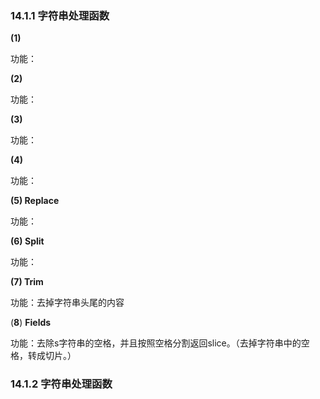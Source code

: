 ### 14.1.1 字符串处理函数

**\(1\)**

功能：

**\(2\)**

功能：

**\(3\)**

功能：

**\(4\)**

功能：

**\(5\) Replace**

功能：

**\(6\) Split**

功能：

**\(7\) Trim**

功能：去掉字符串头尾的内容

\(**8**\) **Fields**

功能：去除s字符串的空格，并且按照空格分割返回slice。（去掉字符串中的空格，转成切片。）

### 14.1.2 字符串处理函数



